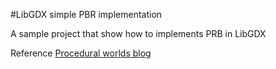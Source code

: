 #LibGDX simple PBR implementation

A sample project that show how to implements PRB in LibGDX

Reference [Procedural worlds blog](http://www.pworld.cloud)
